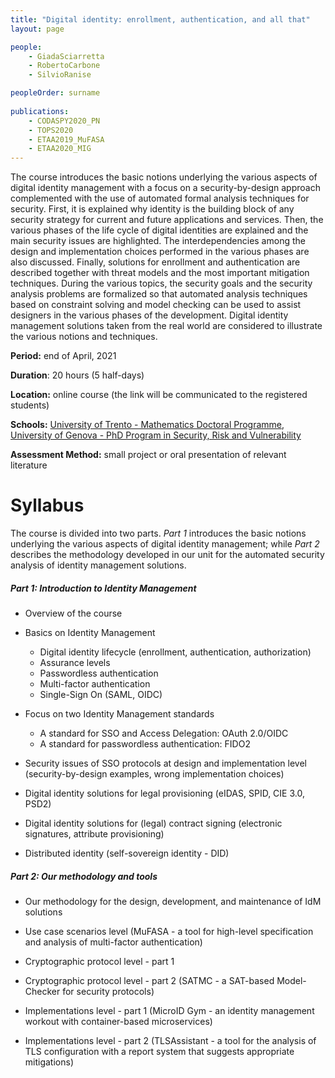 ```yaml
---
title: "Digital identity: enrollment, authentication, and all that"
layout: page

people:
    - GiadaSciarretta
    - RobertoCarbone
    - SilvioRanise

peopleOrder: surname
      
publications:
    - CODASPY2020_PN
    - TOPS2020
    - ETAA2019_MuFASA
    - ETAA2020_MIG
---
```


The course introduces the basic notions underlying the various aspects of digital identity management with a focus on a security-by-design approach complemented with the use of automated formal analysis techniques for security. First, it is explained why identity is the building block of any security strategy for current and future applications and services. Then, the various phases of the life cycle of digital identities are explained and the main security issues are highlighted. The interdependencies among the design and implementation choices performed in the various phases are also discussed.  Finally, solutions for enrollment and authentication are described together with threat models and the most important mitigation techniques.  During the various topics, the security goals and the security analysis problems are formalized so that automated analysis techniques based on constraint solving and model checking can be used to assist designers in the various phases of the development. Digital identity management solutions taken from the real world are considered to illustrate the various notions and techniques.

**Period:** end of April, 2021 

**Duration**: 20 hours (5 half-days)

**Location:** online course (the link will be communicated to the registered students)

**Schools:** [University of Trento - Mathematics Doctoral Programme](https://www.unitn.it/drmath/46/courses),  [University of Genova - PhD Program in Security, Risk and Vulnerability](https://sicurezza.unige.it/)

**Assessment Method:** small project or oral presentation of relevant literature

# Syllabus

The course is divided into two parts. *Part 1* introduces the basic notions underlying the various aspects of digital identity management; while *Part 2* describes the methodology developed in our unit for the automated security analysis of identity management solutions.

##### Part 1: Introduction to Identity Management 

- Overview of the course

- Basics on Identity Management
  - Digital identity lifecycle (enrollment, authentication, authorization)
  - Assurance levels
  - Passwordless authentication 
  - Multi-factor authentication 
  - Single-Sign On (SAML, OIDC)
- Focus on two Identity Management standards
  - A standard for SSO and Access Delegation: OAuth 2.0/OIDC  
  - A standard for passwordless authentication: FIDO2 
- Security issues of SSO protocols at design and implementation level (security-by-design examples, wrong implementation choices) 
- Digital identity solutions for legal provisioning (eIDAS, SPID, CIE 3.0, PSD2)
- Digital identity solutions for (legal) contract signing (electronic signatures, attribute provisioning)  
- Distributed identity (self-sovereign identity - DID) 

##### Part 2: Our methodology and tools 

- Our methodology for the design, development, and maintenance of IdM solutions 

- Use case scenarios level (MuFASA - a tool for high-level specification and analysis of multi-factor authentication)

- Cryptographic protocol level - part 1

- Cryptographic protocol level - part 2 (SATMC - a SAT-based Model-Checker for security protocols)

- Implementations level - part 1 (MicroID Gym - an identity management workout with container-based microservices)

- Implementations level - part 2 (TLSAssistant - a tool for the analysis of TLS configuration with a report system that suggests appropriate mitigations)


